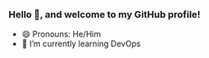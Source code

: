 ### Hello 👋, and welcome to my GitHub profile!

- 😄 Pronouns: He/Him
- 🌱 I’m currently learning DevOps

